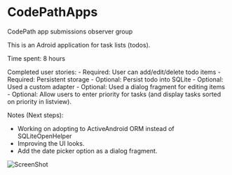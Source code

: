 # CodePathApps
CodePath app submissions observer group

This is an Adroid application for task lists (todos). 

Time spent: 8 hours 

Completed user stories:
    - Required: User can add/edit/delete todo items
    - Required: Persistent storage 
    - Optional: Persist todo into SQLite
    - Optional: Used a custom adapter
    - Optional: Used a dialog fragment for editing items
    - Optional: Allow users to enter priority for tasks (and display tasks sorted on priority in listview).

Notes (Next steps):
   - Working on adopting to ActiveAndroid ORM instead of SQLiteOpenHelper
   - Improving the UI looks.
   - Add the date picker option as a dialog fragment.

![ScreenShot](https://raw.github.com/bchandramouli/CodePathApps/master/codepathApp_todo.gif)
